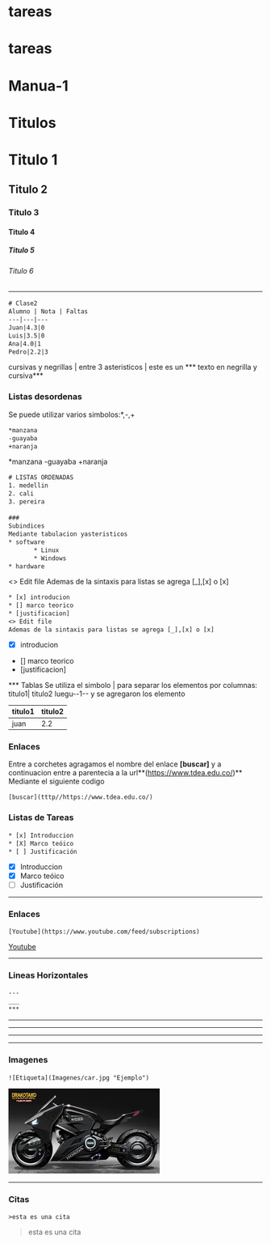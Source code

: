 # tareas
# tareas 
# Manua-1
# Titulos
# Titulo 1
## Titulo 2
### Titulo 3
#### Titulo 4
##### Titulo 5
###### Titulo 6 
---
~~~
# Clase2
Alumno | Nota | Faltas
---|---|---
Juan|4.3|0
Luis|3.5|0
Ana|4.0|1
Pedro|2.2|3

~~~
cursivas y negrillas | entre  3  asteristicos | este es un *** texto en negrilla y cursiva***
<!--lista desordenas <u>-->
### Listas desordenas
Se puede utilizar varios simbolos:*,-,+

~~~
*manzana
-guayaba
+naranja
~~~
*manzana
-guayaba
+naranja
~~~
# LISTAS ORDENADAS
1. medellin
2. cali
3. pereira 

###
Subindices
Mediante tabulacion yasteristicos
* software 
       * Linux
       * Windows
* hardware
~~~
<> Edit file
Ademas de la sintaxis para listas se agrega [_],[x] o [x]
~~~
* [x] introducion
* [] marco teorico
* [justificacion]
<> Edit file
Ademas de la sintaxis para listas se agrega [_],[x] o [x]
~~~
* [x] introducion
* [] marco teorico
* [justificacion]

*** Tablas
Se utiliza el simbolo | para separar los elementos  por columnas: titulo1| titulo2
luegu--1-- y se agregaron los elemento

titulo1| titulo2
------|------
juan|2.2


### Enlaces
Entre a corchetes agragamos el nombre del enlace **[buscar]** y a continuacion entre a parentecia a la url**(https://www.tdea.edu.co/)**
Mediante el siguiente codigo
~~~
[buscar](tttp//https://www.tdea.edu.co/)
~~~
 ### Listas de Tareas
~~~
* [x] Introduccion
* [X] Marco teóico
* [ ] Justificación
~~~
* [x] Introduccion
* [X] Marco teóico
* [ ] Justificación

---
### Enlaces
~~~
[Youtube](https://www.youtube.com/feed/subscriptions)
~~~
[Youtube](https://www.youtube.com/feed/subscriptions)


---
### Lineas Horizontales
~~~
---
___
***
~~~
---
___
***

___
### Imagenes
~~~
![Etiqueta](Imagenes/car.jpg "Ejemplo")
~~~
![Etiqueta](Imagenes/moto.jpg "Ejemplo")

***
### Citas
~~~
>esta es una cita
~~~
>esta es una cita
